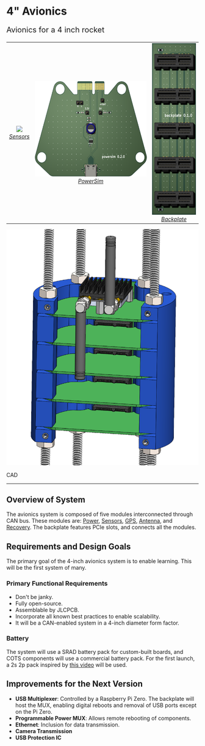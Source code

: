 # 4" Avionics

<p style="font-size: 20px;">Avionics for a 4 inch rocket</p>

<style>
/* Disable background highlight on hover */
table tr:hover, table td:hover {
  background-color: transparent !important;
}

/* Prevent text selection when hovering */
table, table * {
  user-select: none;
}
</style>
<div align="center">
  <table>
    <tr>
      <td align="center" style="vertical-align: middle;">
        <img src="https://raw.githubusercontent.com/sonicavionics/4in-sensors/refs/heads/main/images/board.front.png" height="250" />
        <br />
        <a href="PCB-Modules/sensors/"><i>Sensors</i></a>
      </td>
      <td align="center" style="vertical-align: middle;">
        <img src="https://raw.githubusercontent.com/sonicavionics/4in-powersim/refs/heads/main/images/board.front.png" height="250" />
        <br />
        <a href="PCB-Modules/powersim"><i>PowerSim</i></a>
      </td>
      <td align="center" style="vertical-align: middle;">
        <img src="https://raw.githubusercontent.com/sonicavionics/4in-backplate/refs/heads/main/images/board.front.png" height="450" />
        <br />
        <a href="PCB-Modules/backplate"><i>Backplate</i></a>
      </td>
    </tr>
  </table>
</div>

![alt text](cad/thumbnail.png)
<p class="image-caption">CAD</p>

---

## Overview of System

The avionics system is composed of five  modules interconnected through CAN bus. These modules are: [Power](PCB-Modules/power.md), [Sensors](PCB-Modules/sensors.md), [GPS](PCB-Modules/gps.md), [Antenna](PCB-Modules/antenna.md), and [Recovery](PCB-Modules/recovery.md). The backplate features PCIe slots, and connects all the modules.

## Requirements and Design Goals

The primary goal of the 4-inch avionics system is to enable learning. This will be the first system of many. 

### Primary Functional Requirements

- Don't be janky.
- Fully open-source.
- Assemblable by JLCPCB.
- Incorporate all known best practices to enable scalability.
- It will be a CAN-enabled system in a 4-inch diameter form factor.

### Battery

The system will use a SRAD battery pack for custom-built boards, and COTS components will use a commercial battery pack. For the first launch, a 2s 2p pack inspired by [this video](https://www.youtube.com/watch?v=3dD5KmM8ciU) will be used.

## Improvements for the Next Version

- **USB Multiplexer**: Controlled by a Raspberry Pi Zero. The backplate will host the MUX, enabling digital reboots and removal of USB ports except on the Pi Zero.
- **Programmable Power MUX**: Allows remote rebooting of components.
- **Ethernet**: Inclusion for data transmission.
- **Camera Transmission**
- **USB Protection IC**
